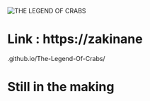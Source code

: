 ![THE LEGEND OF CRABS](https://github.com/Zakinane/The-Legend-Of-Crabs/assets/124632016/09ddf4a6-58ef-44f3-b2a2-09e8af2f5065)
# Link : https://zakinane
.github.io/The-Legend-Of-Crabs/
# Still in the making
